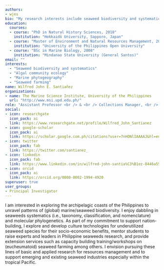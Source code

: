 ```yaml
---
authors:
- wjes
bio: "My research interests include seaweed biodiversity and systematics, seaweed molecular phylogenetics, seaweed cultivation, and coastal resources management."
education:
  courses:
  - course: "PhD in Natural History Sciences, 2018"
    institution: "Hokkaidō University, Sapporo, Japan"
  - course: "Master of Environment and Natural Resources Management, 2014"
    institution: "University of the Philippines Open University"
  - course: "BSc in Marine Biology, 2008"
    institution: "Mindanao State University (General Santos)"
email: ""
interests: 
  - "Seaweed biodiversity and systematics"
  - "Algal community ecology"
  - "Marine phytogeography"
  - "Seaweed farming"
name: Wilfred John E. Santiañez
organizations:
- name: The Marine Science Institute, University of the Philippines
  url: "http://www.msi.upd.edu.ph/"
role: "Assistant Professor <br /> & <br /> Collections Manager, <br /> G.T. Velasquez Phycological Herbarium"
social:
- icon: researchgate
  icon_pack: ai
  link: https://www.researchgate.net/profile/Wilfred_John_Santianez
- icon: google-scholar
  icon_pack: ai
  link: https://scholar.google.com.ph/citations?user=7nHONlIAAAAJ&hl=en
- icon: twitter
  icon_pack: fab
  link: https://twitter.com/santianez_
- icon: linkedin
  icon_pack: fab
  link: https://www.linkedin.com/in/wilfred-john-santia%C3%B1ez-8446a557/
- icon: orcid
  icon_pack: ai
  link: https://orcid.org/0000-0002-1994-4920
superuser: true
user_groups:
- Principal Investigator
---
```


I am interested in exploring the archipelagic coasts of the Philippines to unravel patterns of (global) marine/seaweed biodiversity. I enjoy dabbling in seaweeds systematics (i.e., taxonomy, classification, and nomenclature) and molecular phylogenetics. As part of my commitment to support nation-building, I explore and develop culture technologies for underutilized seaweed species for their socio-economic benefits, mentor students to raise experts and leaders in Philippine seaweeds research, and provide extension services such as capacity building training/workshops on (eucheumatoid) seaweed farming among others. I envision pursuing these lines of basic and applied research for resources management and to support emerging and existing seaweed industries especially within the tropical Pacific.
